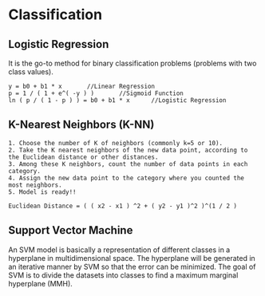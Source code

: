# Classification

## Logistic Regression
It is the go-to method for binary classification problems (problems with two class values).

	y = b0 + b1 * x       //Linear Regression
	p = 1 / ( 1 + e^( -y ) )       //Sigmoid Function
	ln ( p / ( 1 - p ) ) = b0 + b1 * x      //Logistic Regression

## K-Nearest Neighbors (K-NN)
	1. Choose the number of K of neighbors (commonly k=5 or 10).
	2. Take the K nearest neighbors of the new data point, according to the Euclidean distance or other distances.
	3. Among these K neighbors, count the number of data points in each category.
	4. Assign the new data point to the category where you counted the most neighbors.
	5. Model is ready!!
  
    Euclidean Distance = ( ( x2 - x1 ) ^2 + ( y2 - y1 )^2 )^(1 / 2 )  
   
## Support Vector Machine
   An SVM model is basically a representation of different classes in a hyperplane in multidimensional space. The hyperplane will be generated in an iterative manner by SVM so that the error can be minimized. The goal of SVM is to divide the datasets into classes to find a maximum marginal hyperplane (MMH).

